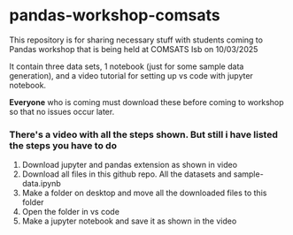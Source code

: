 # pandas-workshop-comsats
This repository is for sharing necessary stuff with students coming to Pandas workshop that is being held at COMSATS Isb on 10/03/2025

It contain three data sets, 1 notebook (just for some sample data generation), and a video tutorial for setting up vs code with jupyter notebook.

**Everyone** who is coming must download these before coming to workshop so that no issues occur later.

### There's a video with all the steps shown. But still i have listed the steps you have to do

1. Download jupyter and pandas extension as shown in video
2. Download all files in this github repo. All the datasets and sample-data.ipynb
3. Make a folder on desktop and move all the downloaded files to this folder
4. Open the folder in vs code
5. Make a jupyter notebook and save it as shown in the video
